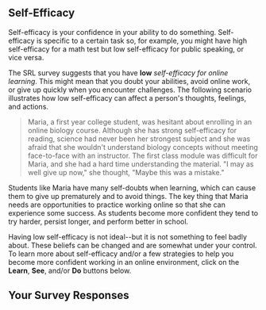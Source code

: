 ## Self-Efficacy

Self-efficacy is your confidence in your ability to do something. Self-efficacy is specific to a certain task so, for example, you might have high self-efficacy for a math test but low self-efficacy for public speaking, or vice versa. 

The SRL survey suggests that you have **low** *self-efficacy for online learning*. This might mean that you doubt your abilities, avoid online work, or give up quickly when you encounter challenges. The following scenario illustrates how low self-efficacy can affect a person's thoughts, feelings, and actions.

> Maria, a first year college student, was hesitant about enrolling in an online biology course. Although she has strong self-efficacy for reading, science had never been her strongest subject and she was afraid that she wouldn't understand  biology concepts without meeting face-to-face with an instructor. The first class module was difficult for Maria, and she had a hard time understanding the material. "I may as well give up now," she thought, "Maybe this was a mistake."

Students like Maria have many self-doubts when learning, which can cause them to give up prematurely and to avoid things. The key thing that Maria needs are opportunities to practice working online so that she can experience some success. As students become more confident they tend to try harder, persist longer, and perform better in school.

Having low self-efficacy is not ideal--but it is not something to feel badly about. These beliefs can be changed and are somewhat under your control. To learn more about self-efficacy and/or a few strategies to help you become more confident working in an online environment, click on the **Learn**, **See**, and/or **Do** buttons below.  

## Your Survey Responses
